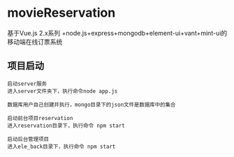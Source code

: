 # movieReservation #
基于Vue.js 2.x系列 +node.js+express+mongodb+element-ui+vant+mint-ui的移动端在线订票系统

## 项目启动 ##
```
启动server服务
进入server文件夹下，执行命令node app.js 
```
```
数据库用户自己创建并执行，mongo目录下的json文件是数据库中的集合
```
```
启动前台项目reservation
进入reservation目录下，执行命令 npm start
```
```
启动后台管理项目
进入ele_back目录下，执行命令 npm start
```